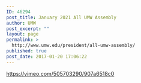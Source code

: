 ```yaml
---
ID: 46294
post_title: January 2021 All UMW Assembly
author: UMW
post_excerpt: ""
layout: page
permalink: >
  http://www.umw.edu/president/all-umw-assembly/
published: true
post_date: 2017-01-20 17:06:22
---
```

https://vimeo.com/505703290/907a6518c0